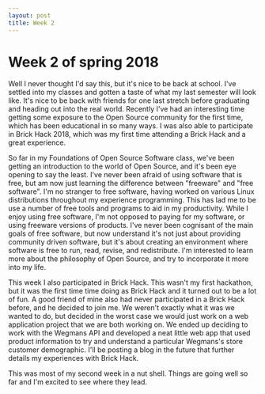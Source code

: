 ```yaml
---
layout: post
title: Week 2
---
```


# Week 2 of spring 2018
Well I never thought I'd say this, but it's nice to be back at school. I've settled into my classes and gotten a taste of what
my last semester will look like. It's nice to be back with friends for one last stretch before graduating and heading out
into the real world. Recently I've had an interesting time getting some exposure to the Open Source community for the first time,
which has been educational in so many ways. I was also able to participate in Brick Hack 2018, which was my first time attending
a Brick Hack and a great experience. 

So far in my Foundations of Open Source Software class, we've been getting an introduction to the world of Open Source, and it's been eye opening
to say the least. I've never been afraid of using software that is free, but am now just learning the difference between "freeware" and
"free software". I'm no stranger to free software, having worked on various Linux distributions throughout my experience programming.
This has lad me to be use a number of free tools and programs to aid in my productivity. While I enjoy using free software, I'm not
opposed to paying for my software, or using freeware versions of products. I've never been cognisant of the main goals of free
software, but now understand it's not just about providing community driven software, but it's about creating an environment
where software is free to run, read, revise, and redistribute. I'm interested to learn more about the philosophy of Open Source, 
and try to incorporate it more into my life. 

This week I also participated in Brick Hack. This wasn't my first hackathon, but it was the first time time doing as Brick Hack
and it turned out to be a lot of fun. A good friend of mine also had never participated in a Brick Hack before, and he decided to
join me. We weren't exactly what it was we wanted to do, but decided in the worst case we would just work on a web application
project that we are both working on. We ended up deciding to work with the Wegmans API and developed a neat little web app 
that used product information to try and understand a particular Wegmans's store customer demographic. I'll be posting a blog in the future
that further details my experiences with Brick Hack. 

  This was most of my second week in a nut shell. Things are going well so far and I'm excited to see where they lead. 
